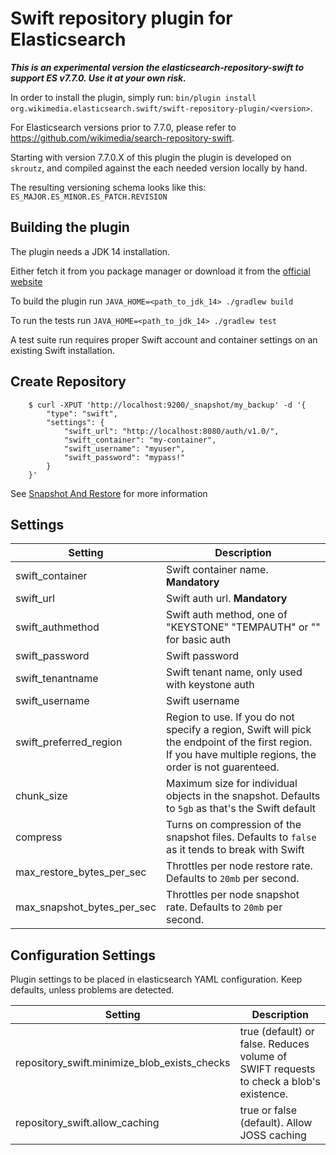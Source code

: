 Swift repository plugin for Elasticsearch
=========================================

***This is an experimental version the elasticsearch-repository-swift to support ES v7.7.0. Use it at your own risk.***

In order to install the plugin, simply run: `bin/plugin install org.wikimedia.elasticsearch.swift/swift-repository-plugin/<version>`.

For Elasticsearch versions prior to 7.7.0, please refer to https://github.com/wikimedia/search-repository-swift.

Starting with version 7.7.0.X of this plugin the plugin is developed on `skroutz`, and compiled against the each needed version locally by hand.

The resulting versioning schema looks like this: `ES_MAJOR.ES_MINOR.ES_PATCH.REVISION`

## Building the plugin

The plugin needs a JDK 14 installation.

Either fetch it from you package manager or download it from the [official website](https://jdk.java.net/14/)

To build the plugin run `JAVA_HOME=<path_to_jdk_14> ./gradlew build`

To run the tests run `JAVA_HOME=<path_to_jdk_14> ./gradlew test`

A test suite run requires proper Swift account and container settings on an existing Swift installation.

## Create Repository
```
    $ curl -XPUT 'http://localhost:9200/_snapshot/my_backup' -d '{
        "type": "swift",
        "settings": {
            "swift_url": "http://localhost:8080/auth/v1.0/",
            "swift_container": "my-container",
            "swift_username": "myuser",
            "swift_password": "mypass!"
        }
    }'
```

See [Snapshot And Restore](https://www.elastic.co/guide/en/elasticsearch/reference/current/modules-snapshots.html) for more information


## Settings
|  Setting                            |   Description
|-------------------------------------|------------------------------------------------------------
| swift_container                     | Swift container name. **Mandatory**
| swift_url                           | Swift auth url. **Mandatory**
| swift_authmethod                    | Swift auth method, one of "KEYSTONE" "TEMPAUTH" or "" for basic auth
| swift_password                      | Swift password
| swift_tenantname                    | Swift tenant name, only used with keystone auth
| swift_username                      | Swift username
| swift_preferred_region              | Region to use.  If you do not specify a region, Swift will pick the endpoint of the first region.  If you have multiple regions, the order is not guarenteed.
| chunk_size                          | Maximum size for individual objects in the snapshot. Defaults to `5gb` as that's the Swift default
| compress                            | Turns on compression of the snapshot files. Defaults to `false` as it tends to break with Swift
| max_restore_bytes_per_sec           | Throttles per node restore rate. Defaults to `20mb` per second.
| max_snapshot_bytes_per_sec          | Throttles per node snapshot rate. Defaults to `20mb` per second.

## Configuration Settings
Plugin settings to be placed in elasticsearch YAML configuration. Keep defaults, unless problems are detected.

|  Setting                            |   Description
|-------------------------------------|------------------------------------------------------------
| repository_swift.minimize_blob_exists_checks | true (default) or false. Reduces volume of SWIFT requests to check a blob's existence.
| repository_swift.allow_caching     | true or false (default). Allow JOSS caching
